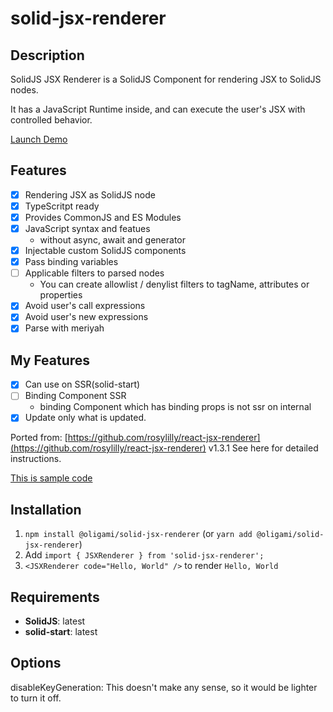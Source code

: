 # solid-jsx-renderer

## Description
SolidJS JSX Renderer is a SolidJS Component for rendering JSX to SolidJS nodes.

It has a JavaScript Runtime inside, and can execute the user's JSX with controlled behavior.

[Launch Demo](https://oligami-0424.github.io/solid-jsx-renderer/)

## Features
- [x] Rendering JSX as SolidJS node
- [x] TypeScritpt ready
- [x] Provides CommonJS and ES Modules
- [x] JavaScript syntax and featues
  - without async, await and generator
- [x] Injectable custom SolidJS components
- [x] Pass binding variables
- [ ] Applicable filters to parsed nodes
  - You can create allowlist / denylist filters to tagName, attributes or properties
- [x] Avoid user's call expressions
- [x] Avoid user's new expressions
- [x] Parse with meriyah
## My Features
- [x] Can use on SSR(solid-start)
- [ ] Binding Component SSR
  - binding Component which has binding props is not ssr on internal
- [x] Update only what is updated.

Ported from:
[https://github.com/rosylilly/react-jsx-renderer](https://github.com/rosylilly/react-jsx-renderer) v1.3.1
See here for detailed instructions.

[This is sample code](https://github.com/oligami-0424/solid-jsx-renderer/tree/main/examples/solidjs)


## Installation

1. `npm install @oligami/solid-jsx-renderer` (or `yarn add @oligami/solid-jsx-renderer`)
2. Add `import { JSXRenderer } from 'solid-jsx-renderer';`
3. `<JSXRenderer code="Hello, World" />` to render `Hello, World`

## Requirements

- **SolidJS**: latest
- **solid-start**: latest

## Options

disableKeyGeneration:
  This doesn't make any sense, so it would be lighter to turn it off.

